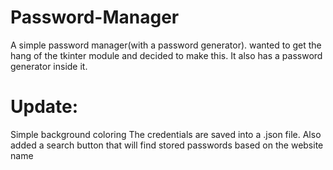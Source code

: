 # Password-Manager

A simple password manager(with a password generator). wanted to get the hang of the tkinter module and decided to make this. 
It also has a password generator inside it. 

# Update:

Simple background coloring
The credentials are saved into a .json file.
Also added a search button that will find stored passwords based on the website name
